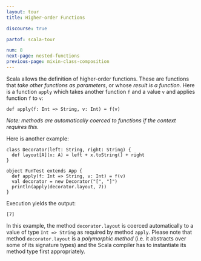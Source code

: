 ```yaml
---
layout: tour
title: Higher-order Functions

discourse: true

partof: scala-tour

num: 8
next-page: nested-functions
previous-page: mixin-class-composition
---
```


Scala allows the definition of higher-order functions. These are functions that _take other functions as parameters_, or whose _result is a function_. Here is a function `apply` which takes another function `f` and a value `v` and applies function `f` to `v`:

```tut
def apply(f: Int => String, v: Int) = f(v)
```

_Note: methods are automatically coerced to functions if the context requires this._

Here is another example:

```tut
class Decorator(left: String, right: String) {
  def layout[A](x: A) = left + x.toString() + right
}

object FunTest extends App {
  def apply(f: Int => String, v: Int) = f(v)
  val decorator = new Decorator("[", "]")
  println(apply(decorator.layout, 7))
}
```

Execution yields the output:

```
[7]
```

In this example, the method `decorator.layout` is coerced automatically to a value of type `Int => String` as required by method `apply`. Please note that method `decorator.layout` is a _polymorphic method_ (i.e. it abstracts over some of its signature types) and the Scala compiler has to instantiate its method type first appropriately.
